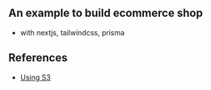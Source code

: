 ## An example to build ecommerce shop
- with nextjs, tailwindcss, prisma 

## References
- [Using S3](https://betterprogramming.pub/how-to-upload-files-to-amazon-s3-from-nextjs-app-b7ef1909976b)
